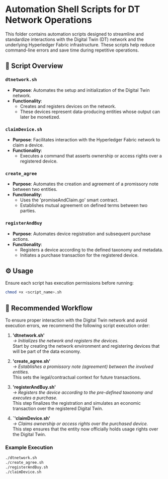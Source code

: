 # Automation Shell Scripts for DT Network Operations

This folder contains automation scripts designed to streamline and standardize interactions with the Digital Twin (DT) network and the underlying Hyperledger Fabric infrastructure. These scripts help reduce command-line errors and save time during repetitive operations.

## 📄 Script Overview

### **`dtnetwork.sh`** 
- **Purpose**: Automates the setup and initialization of the Digital Twin network.
- **Functionality**: 
  - Creates and registers devices on the network.
  - These devices represent data-producing entities whose output can later be monetized.

### **`claimDevice.sh`**
- **Purpose**: Facilitates interaction with the Hyperledger Fabric network to claim a device.
- **Functionality**:
  - Executes a command that asserts ownership or access rights over a registered device.

### **`create_agree`**
- **Purpose**: Automates the creation and agreement of a promissory note between two entities.
- **Functionality**:
  - Uses the 'promiseAndClaim.go' smart contract.
  - Establishes mutual agreement on defined terms between two parties.

### **`registerAndBuy`**
- **Purpose**: Automates device registration and subsequent purchase actions.
- **Functionality**:
  - Registers a device according to the defined taxonomy and metadata.
  - Initiates a purchase transaction for the registered device.

## ⚙️ Usage

Ensure each script has execution permissions before running:

```bash
chmod +x <script_name>.sh
```
## 🔁 Recommended Workflow

To ensure proper interaction with the Digital Twin network and avoid execution errors, we recommend the following script execution order:

1. **'dtnetwork.sh'**  
   _→ Initializes the network and registers the devices._  
   Start by creating the network environment and registering devices that will be part of the data economy.

2. **'create_agree.sh'**  
   _→ Establishes a promissory note (agreement) between the involved entities._  
   This sets the legal/contractual context for future transactions.

3. **'registerAndBuy.sh'**  
   _→ Registers the device according to the pre-defined taxonomy and executes a purchase._  
   This step finalizes the registration and simulates an economic transaction over the registered Digital Twin.

4. **`'claimDevice.sh'**  
   _→ Claims ownership or access rights over the purchased device._  
   This step ensures that the entity now officially holds usage rights over the Digital Twin.

### Example Execution

```bash
./dtnetwork.sh
./create_agree.sh
./registerAndBuy.sh
./claimDevice.sh

